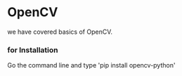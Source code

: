 # OpenCV
we have covered basics of OpenCV.

### for Installation
Go the command line and type 'pip install opencv-python'
